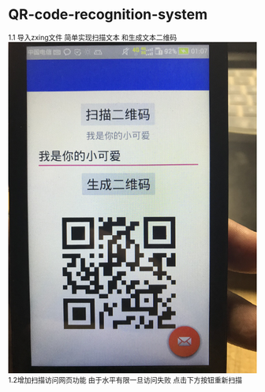 # QR-code-recognition-system
1.1
导入zxing文件
简单实现扫描文本 和生成文本二维码
![Image text](https://github.com/babayang/QR-code-recognition-system/raw/master/1.png)
1.2增加扫描访问网页功能
由于水平有限一旦访问失败
点击下方按钮重新扫描

